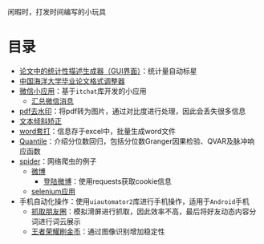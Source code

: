 闲暇时，打发时间编写的小玩具

# 目录

* [论文中的统计性描述生成器（GUI界面）](https://github.com/lei940324/description)：统计量自动标星
* [中国海洋大学毕业论文格式调整器](https://github.com/lei940324/ouc_thesis_format)
* [微信小应用](https://github.com/lei940324/Application_itchat)：基于`itchat`库开发的小应用
  * [汇总微信消息](https://github.com/lei940324/Application_itchat/tree/master/%E6%B1%87%E6%80%BB%E5%BE%AE%E4%BF%A1%E6%B6%88%E6%81%AF)
* [pdf去水印](https://github.com/lei940324/toy/tree/master/pdf%E5%8E%BB%E6%B0%B4%E5%8D%B0)：将pdf转为图片，通过对比度进行处理，因此会丢失很多信息
* [文本倾斜矫正](https://github.com/lei940324/toy/tree/master/文本倾斜矫正)
* [word套打](https://github.com/lei940324/toy/tree/master/word套打)：信息存于excel中，批量生成word文件
* [Quantile](https://github.com/lei940324/Quantile)：介绍分位数回归，包括分位数Granger因果检验、QVAR及脉冲响应函数
* [spider](https://github.com/lei940324/spider)：网络爬虫的例子
  * [微博](https://github.com/lei940324/spider/tree/master/%E5%BE%AE%E5%8D%9A)
    * [登陆微博](https://github.com/lei940324/spider/blob/master/%E5%BE%AE%E5%8D%9A/loginWeibo.py)：使用requests获取cookie信息
  * [selenium应用](https://github.com/lei940324/spider/tree/master/selenium)
* 手机自动化操作：使用`uiautomator2`库进行手机操作，适用于`Android`手机
  * [抓取朋友圈](https://github.com/lei940324/toy/tree/master/抓取朋友圈)：模拟滑屏进行抓取，因此效率不高，最后将好友动态内容分词进行词云展示
  * [王者荣耀刷金币](https://github.com/lei940324/toy/tree/master/%E7%8E%8B%E8%80%85%E8%8D%A3%E8%80%80%E5%88%B7%E9%87%91%E5%B8%81)：通过图像识别增加稳定性

